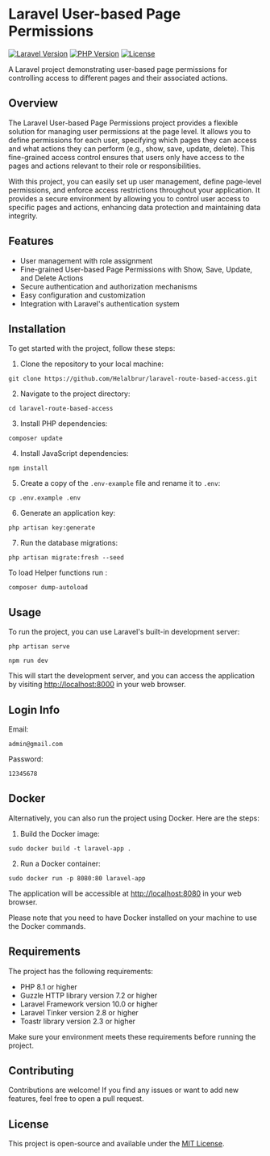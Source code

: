 # Laravel User-based Page Permissions

[![Laravel Version](https://img.shields.io/badge/Laravel-10.0-orange)](#)
[![PHP Version](https://img.shields.io/badge/PHP-8.1-blue)](#)
[![License](https://img.shields.io/badge/License-MIT-green)](LICENSE)

A Laravel project demonstrating user-based page permissions for controlling access to different pages and their associated actions.

## Overview

The Laravel User-based Page Permissions project provides a flexible solution for managing user permissions at the page level. It allows you to define permissions for each user, specifying which pages they can access and what actions they can perform (e.g., show, save, update, delete). This fine-grained access control ensures that users only have access to the pages and actions relevant to their role or responsibilities.

With this project, you can easily set up user management, define page-level permissions, and enforce access restrictions throughout your application. It provides a secure environment by allowing you to control user access to specific pages and actions, enhancing data protection and maintaining data integrity.

## Features

- User management with role assignment
- Fine-grained User-based Page Permissions with Show, Save, Update, and Delete Actions
- Secure authentication and authorization mechanisms
- Easy configuration and customization
- Integration with Laravel's authentication system



<h2>Installation</h2>

<p>To get started with the project, follow these steps:</p>

<ol>
  <li>Clone the repository to your local machine:</li>
</ol>

<pre><code>git clone https://github.com/Helalbrur/laravel-route-based-access.git
</code></pre>

<ol start="2">
  <li>Navigate to the project directory:</li>
</ol>

<pre><code>cd laravel-route-based-access
</code></pre>

<ol start="3">
  <li>Install PHP dependencies:</li>
</ol>

<pre><code>composer update
</code></pre>

<ol start="4">
  <li>Install JavaScript dependencies:</li>
</ol>

<pre><code>npm install
</code></pre>

<ol start="5">
  <li>Create a copy of the <code>.env-example</code> file and rename it to <code>.env</code>:</li>
</ol>

<pre><code>cp .env.example .env
</code></pre>

<ol start="6">
  <li>Generate an application key:</li>
</ol>

<pre><code>php artisan key:generate
</code></pre>

<ol start="7">
  <li>Run the database migrations:</li>
</ol>

<pre><code>php artisan migrate:fresh --seed
</code></pre>

<p>To load Helper functions run : </p>
<pre><code>composer dump-autoload
</code></pre>


<h2>Usage</h2>

<p>To run the project, you can use Laravel's built-in development server:</p>

<pre><code>php artisan serve
</code></pre>

<pre><code>npm run dev
</code></pre>

<p>This will start the development server, and you can access the application by visiting <a href="http://localhost:8000">http://localhost:8000</a> in your web browser.</p>

<h2>Login Info</h2>
<p>Email: </p>
<pre><code>admin@gmail.com</code></pre>
<p>Password: </p>
<pre><code>12345678</code></pre>


<h2>Docker</h2>

<p>Alternatively, you can also run the project using Docker. Here are the steps:</p>

<ol>
  <li>Build the Docker image:</li>
</ol>

<pre><code>sudo docker build -t laravel-app .
</code></pre>

<ol start="2">
  <li>Run a Docker container:</li>
</ol>

<pre><code>sudo docker run -p 8080:80 laravel-app
</code></pre>

<p>The application will be accessible at <a href="http://localhost:8080">http://localhost:8080</a> in your web browser.</p>

<p>Please note that you need to have Docker installed on your machine to use the Docker commands.</p>

<h2>Requirements</h2>

<p>The project has the following requirements:</p>

<ul>
  <li>PHP 8.1 or higher</li>
  <li>Guzzle HTTP library version 7.2 or higher</li>
  <li>Laravel Framework version 10.0 or higher</li>
  <li>Laravel Tinker version 2.8 or higher</li>
  <li>Toastr library version 2.3 or higher</li>
</ul>

<p>Make sure your environment meets these requirements before running the project.</p>

<h2>Contributing</h2>

<p>Contributions are welcome! If you find any issues or want to add new features, feel free to open a pull request.</p>

<h2>License</h2>

<p>This project is open-source and available under the <a href="LICENSE">MIT License</a>.</p>
